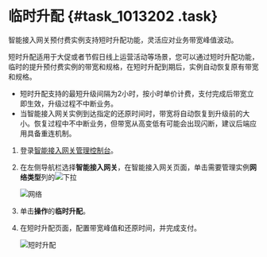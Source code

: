 # 临时升配 {#task_1013202 .task}

智能接入网关预付费实例支持短时升配功能，灵活应对业务带宽峰值波动。

短时升配适用于大促或者节假日线上运营活动等场景，您可以通过短时升配功能，临时的提升预付费实例的带宽和规格，在短时升配到期后，实例自动恢复原有带宽和规格。

-   短时升配支持的最短升级间隔为2小时，按小时单价计费，支付完成后带宽立即生效，升级过程不中断业务。
-   当智能接入网关实例到达指定的还原时间时，带宽将自动恢复到升级前的大小。恢复过程中不中断业务，但带宽从高变低有可能会出现闪断，建议后端应用具备重连机制。

1.  登录[智能接入网关管理控制台](https://smartag.console.aliyun.com)。
2.  在左侧导航栏选择**智能接入网关**，在智能接入网关页面，单击需要管理实例**网络类型**列的![下拉](http://static-aliyun-doc.oss-cn-hangzhou.aliyuncs.com/assets/img/817218/156527141350982_zh-CN.png) 

    ![网络](http://static-aliyun-doc.oss-cn-hangzhou.aliyuncs.com/assets/img/817218/156527141350985_zh-CN.png)

3.  单击**操作**的**临时升配**。
4.  在短时升配页面，配置带宽峰值和还原时间，并完成支付。 

    ![短时升配](http://static-aliyun-doc.oss-cn-hangzhou.aliyuncs.com/assets/img/817214/156527141351003_zh-CN.png)


